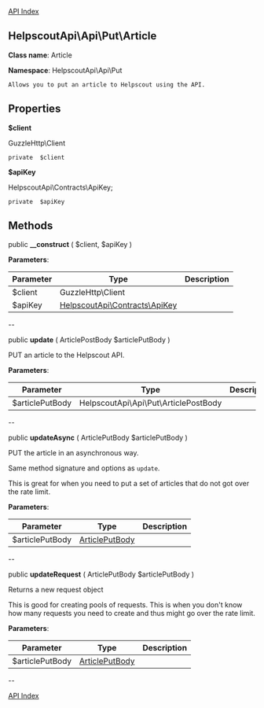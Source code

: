 [API Index](ApiIndex.md)


HelpscoutApi\Api\Put\Article
---------------


**Class name**: Article

**Namespace**: HelpscoutApi\Api\Put







    Allows you to put an article to Helpscout using the API.

    





Properties
----------


**$client**

GuzzleHttp\Client



    private  $client






**$apiKey**

HelpscoutApi\Contracts\ApiKey;



    private  $apiKey






Methods
-------


public **__construct** (  $client,  $apiKey )











**Parameters**:

| Parameter | Type | Description |
|-----------|------|-------------|
| $client | GuzzleHttp\Client |  |
| $apiKey | [HelpscoutApi\Contracts\ApiKey](HelpscoutApi-Contracts-ApiKey.md) |  |

--

public **update** ( ArticlePostBody $articlePutBody )


PUT an article to the Helpscout API.








**Parameters**:

| Parameter | Type | Description |
|-----------|------|-------------|
| $articlePutBody | HelpscoutApi\Api\Put\ArticlePostBody |  |

--

public **updateAsync** ( ArticlePutBody $articlePutBody )


PUT the article in an asynchronous way.

Same method signature and options as `update`.

This is great for when you need to put a set of articles that do not
got over the rate limit.






**Parameters**:

| Parameter | Type | Description |
|-----------|------|-------------|
| $articlePutBody | [ArticlePutBody](HelpscoutApi-Contracts-ArticlePutBody.md) |  |

--

public **updateRequest** ( ArticlePutBody $articlePutBody )


Returns a new request object

This is good for creating pools of requests. This is when you
don&#039;t know how many requests you need to create and thus might go over
the rate limit.






**Parameters**:

| Parameter | Type | Description |
|-----------|------|-------------|
| $articlePutBody | [ArticlePutBody](HelpscoutApi-Contracts-ArticlePutBody.md) |  |

--

[API Index](ApiIndex.md)
